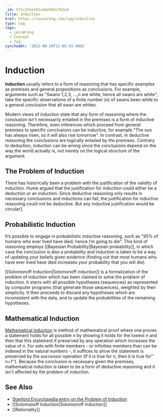 ```yaml
---
_id: 5f5c37ee1b5cdee568cfb2e4
title: Induction
href: https://lesswrong.com/tag/induction
type: tag
tags:
  - LessWrong
  - Concept
  - Tag
synchedAt: '2022-08-29T11:05:43.486Z'
---
```

# Induction

**Induction** usually refers to a form of reasoning that has specific examples as premises and general propositions as conclusions. For example, arguments such as "Swans 1,2,3, …,_n_ are white, hence all swans are white", take the specific observations of a finite number (_n_) of swans been white to a general conclusion that all swan are whites.

Modern views of induction state that any form of reasoning where the conclusion isn't necessarily entailed in the premises is a form of inductive reasoning. Therefore, even inferences which proceed from general premises to specific conclusions can be inductive, for example "The sun has always risen, so it will also rise tomorrow". In contrast, in deductive reasoning the conclusions are logically entailed by the premises. Contrary to deduction, induction can be wrong since the conclusions depend on the way the world actually is, not merely on the logical structure of the argument.

## The Problem of Induction

There has historically been a problem with the justification of the validity of induction. Hume argued that the justification for induction could either be a deduction or an induction. Since deductive reasoning only results in necessary conclusions and inductions can fail, the justification for inductive reasoning could not be deductive. But any inductive justification would be circular[1](http://plato.stanford.edu/entries/induction-problem/#CanIndJus).

## Probabilistic Induction

It’s possible to engage in probabilistic inductive reasoning, such as "95% of humans who ever lived have died; hence I’m going to die". This kind of reasoning employs [[Bayesian Probability|Bayesian probability]], in which case the conclusion is also a probability and induction is taken to be a way of updating your beliefs given evidence (finding out that most humans who have ever lived have died increases your probability that you will die).

[[Solomonoff Induction|Solomonoff induction]] is a formalization of the problem of induction which has been claimed to solve the problem of induction. It starts with all possible hypotheses (sequences) as represented by computer programs (that generate those sequences), weighted by their simplicity. It then proceeds to discard any hypotheses which are inconsistent with the data, and to update the probabilities of the remaining hypotheses.

## Mathematical Induction

[Mathematical induction](https://en.wikipedia.org/wiki/Mathematical_induction) is method of mathematical proof where one proves a statement holds for all possible n by showing it holds for the lowest _n_ and then that this statement if preserved by any operation which increases the value of _n_. For sets with finite members - or infinities members than can be indexed in the natural numbers -, it suffices to show the statement is preserved by the successor operation (If it is true for _n_, then it is true for'' n+1''). Because the conclusion is necessary given the premises, mathematical induction is taken to be a form of deductive reasoning and it isn't affected by the problem of induction.

## See Also

- [Stanford Encyclopedia entry on the Problem of Induction](http://plato.stanford.edu/entries/induction-problem/)
- [[Solomonoff Induction|Solomonoff induction]]
- [[Rationality]]